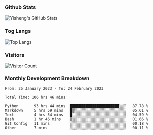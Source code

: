 ### Github Stats
![Yisheng's GitHub Stats](https://github-readme-stats-9qabuvhk1-gongyisheng.vercel.app/api?username=gongyisheng&count_private=true&show_icons=true)
### Tog Langs
![Top Langs](https://github-readme-stats-9qabuvhk1-gongyisheng.vercel.app/api/top-langs/?username=gongyisheng&layout=compact)
### Visitors
![Visitor Count](https://profile-counter.glitch.me/gongyisheng/count.svg)
### Monthly Development Breakdown
<!--START_SECTION:waka-->

```text
From: 25 January 2023 - To: 24 February 2023

Total Time: 106 hrs 46 mins

Python       93 hrs 44 mins  ██████████████████████░░░   87.78 %
Markdown     5 hrs 59 mins   █▒░░░░░░░░░░░░░░░░░░░░░░░   05.61 %
Text         4 hrs 54 mins   █░░░░░░░░░░░░░░░░░░░░░░░░   04.59 %
Bash         1 hr 46 mins    ▒░░░░░░░░░░░░░░░░░░░░░░░░   01.66 %
Git Config   11 mins         ░░░░░░░░░░░░░░░░░░░░░░░░░   00.18 %
Other        7 mins          ░░░░░░░░░░░░░░░░░░░░░░░░░   00.11 %
```

<!--END_SECTION:waka-->
